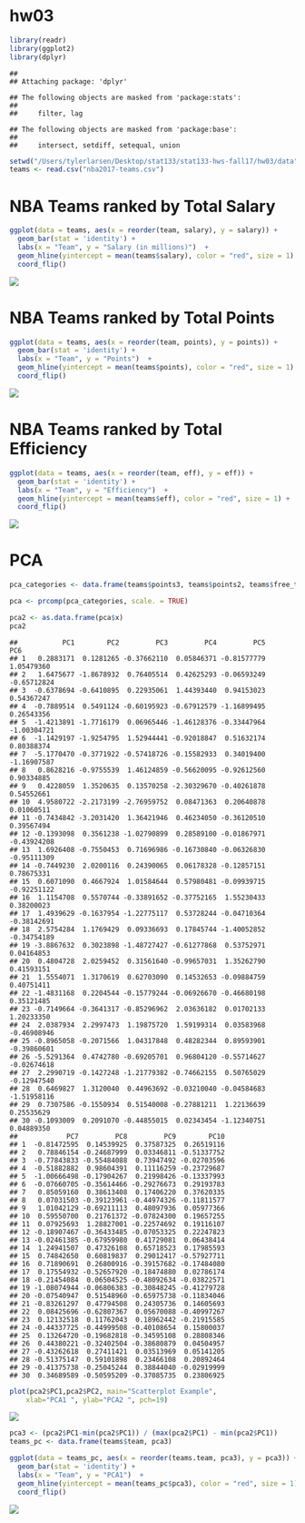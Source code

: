 hw03
================

``` r
library(readr)
library(ggplot2)
library(dplyr)
```

    ## 
    ## Attaching package: 'dplyr'

    ## The following objects are masked from 'package:stats':
    ## 
    ##     filter, lag

    ## The following objects are masked from 'package:base':
    ## 
    ##     intersect, setdiff, setequal, union

``` r
setwd("/Users/tylerlarsen/Desktop/stat133/stat133-hws-fall17/hw03/data")
teams <- read.csv("nba2017-teams.csv")
```

NBA Teams ranked by Total Salary
================================

``` r
ggplot(data = teams, aes(x = reorder(team, salary), y = salary)) + 
  geom_bar(stat = 'identity') +
  labs(x = "Team", y = "Salary (in millions)")  +
  geom_hline(yintercept = mean(teams$salary), color = "red", size = 1) +
  coord_flip()
```

![](hw03-Tyler-Larsen_files/figure-markdown_github-ascii_identifiers/unnamed-chunk-2-1.png)

NBA Teams ranked by Total Points
================================

``` r
ggplot(data = teams, aes(x = reorder(team, points), y = points)) + 
  geom_bar(stat = 'identity') +
  labs(x = "Team", y = "Points")  +
  geom_hline(yintercept = mean(teams$points), color = "red", size = 1) +
  coord_flip()
```

![](hw03-Tyler-Larsen_files/figure-markdown_github-ascii_identifiers/unnamed-chunk-3-1.png)

NBA Teams ranked by Total Efficiency
====================================

``` r
ggplot(data = teams, aes(x = reorder(team, eff), y = eff)) + 
  geom_bar(stat = 'identity') +
  labs(x = "Team", y = "Efficiency")  +
  geom_hline(yintercept = mean(teams$eff), color = "red", size = 1) +
  coord_flip()
```

![](hw03-Tyler-Larsen_files/figure-markdown_github-ascii_identifiers/unnamed-chunk-4-1.png)

PCA
===

``` r
pca_categories <- data.frame(teams$points3, teams$points2, teams$free_throws, teams$off_rebounds, teams$def_rebounds, teams$assists, teams$steals, teams$blocks, teams$turnovers, teams$fouls)

pca <- prcomp(pca_categories, scale. = TRUE)

pca2 <- as.data.frame(pca$x)
pca2
```

    ##           PC1        PC2         PC3         PC4         PC5         PC6
    ## 1   0.2883171  0.1281265 -0.37662110  0.05846371 -0.81577779  1.05479360
    ## 2   1.6475677 -1.8678932  0.76405514  0.42625293 -0.06593249 -0.65712824
    ## 3  -0.6378694 -0.6410895  0.22935061  1.44393440  0.94153023  0.54367247
    ## 4  -0.7889514  0.5491124 -0.60195923 -0.67912579 -1.16899495  0.26543356
    ## 5  -1.4213891 -1.7716179  0.06965446 -1.46128376 -0.33447964 -1.00304721
    ## 6  -1.1429197 -1.9254795  1.52944441 -0.92018847  0.51632174  0.80388374
    ## 7  -5.1770470 -0.3771922 -0.57418726 -0.15582933  0.34019400 -1.16907587
    ## 8   0.8628216 -0.9755539  1.46124859 -0.56620095 -0.92612560  0.90334885
    ## 9   0.4228059  1.3520635  0.13570258 -2.30329670 -0.40261878  0.54552661
    ## 10  4.9580722 -2.2173199 -2.76959752  0.08471363  0.20640878  0.01060511
    ## 11 -0.7434842 -3.2031420  1.36421946  0.46234050 -0.36120510  0.39567494
    ## 12 -0.1393098  0.3561238 -1.02790899  0.28589100 -0.01867971 -0.43924208
    ## 13  1.6926408 -0.7550453  0.71696986 -0.16730840 -0.06326830 -0.95111309
    ## 14 -0.7449230  2.0200116  0.24390065  0.06178328 -0.12857151  0.78675331
    ## 15  0.6071090  0.4667924  1.01584644  0.57980481 -0.09939715 -0.92251122
    ## 16  1.1154708  0.5570744 -0.33891652 -0.37752165  1.55230433  0.38200023
    ## 17  1.4939629 -0.1637954 -1.22775117  0.53728244 -0.04710364 -0.38142691
    ## 18  2.5754284  1.1769429  0.09336693  0.17845744 -1.40052852 -0.34754189
    ## 19 -3.8867632  0.3023898 -1.48727427 -0.61277868  0.53752971  0.04164853
    ## 20  0.4804728  2.0259452  0.31561640 -0.99657031  1.35262790  0.41593151
    ## 21  1.5554071  1.3170619  0.62703090  0.14532653 -0.09884759  0.40751411
    ## 22 -1.4831168  0.2204544 -0.15779244 -0.06926670 -0.46680198  0.35121485
    ## 23 -0.7149664 -0.3641317 -0.85296962  2.03636182  0.01702133  1.20233350
    ## 24  2.0387934  2.2997473  1.19875720  1.59199314  0.03583968 -0.46908946
    ## 25 -0.8965058 -0.2071566  1.04317848  0.48282344  0.89593901 -0.39860601
    ## 26 -5.5291364  0.4742780 -0.69205701  0.96804120 -0.55714627 -0.02674618
    ## 27  2.2990719 -0.1427248 -1.21779382 -0.74662155  0.50765029 -0.12947540
    ## 28  0.6469827  1.3120040  0.44963692 -0.03210040 -0.04584683 -1.51958116
    ## 29  0.7307586 -0.1550934  0.51540008 -0.27881211  1.22136639  0.25535629
    ## 30 -0.1093009  0.2091070 -0.44855015  0.02343454 -1.12340751  0.04889350
    ##            PC7         PC8         PC9        PC10
    ## 1  -0.81472595  0.14539925  0.37587325  0.26519116
    ## 2   0.78846154 -0.24687999  0.03346811 -0.51337752
    ## 3  -0.77843833 -0.55484088  0.73947492 -0.02703596
    ## 4  -0.51882882  0.98604391  0.11116259 -0.23729687
    ## 5  -1.00666498 -0.17904267  0.21998426 -0.13337993
    ## 6  -0.07660705 -0.35614466 -0.29276673  0.29193783
    ## 7   0.85059160  0.38613408  0.17406220  0.37620335
    ## 8   0.07031503 -0.39123961 -0.44974326 -0.11811577
    ## 9   1.01042129 -0.69211113  0.48097936  0.05977366
    ## 10  0.59550700  0.21761372 -0.07824300  0.19657255
    ## 11  0.07925693  1.28827001 -0.22574692  0.19116107
    ## 12 -0.18907467 -0.36433485 -0.07053325  0.22247823
    ## 13 -0.02461385 -0.67959980  0.41729081  0.06438414
    ## 14  1.24941507  0.47326108  0.65718523  0.17985593
    ## 15  0.74842650  0.60819837  0.29012417 -0.57927711
    ## 16  0.71890691  0.26800916 -0.39157682 -0.17484080
    ## 17  0.17554932 -0.52657920 -0.18474880  0.02786174
    ## 18 -0.21454084  0.06504525 -0.48092634 -0.03822571
    ## 19 -1.08074944 -0.06806383 -0.30848245 -0.41279728
    ## 20 -0.07540947  0.51548960 -0.65975738 -0.11834046
    ## 21 -0.83261297  0.47794508  0.24305736  0.14605693
    ## 22  0.08425696 -0.62807367  0.05670088 -0.40997267
    ## 23  0.12132518  0.11762043  0.18962442 -0.21915585
    ## 24 -0.44337725 -0.44999508 -0.40108654  0.15800037
    ## 25  0.13264720 -0.19682818 -0.34595108  0.28808346
    ## 26  0.44380221 -0.32402504 -0.38680879  0.04504957
    ## 27 -0.43262618  0.27411421  0.03513969  0.05141205
    ## 28 -0.51375147  0.59101898  0.23466108  0.20892464
    ## 29 -0.41375738 -0.25045244  0.38844040 -0.02919999
    ## 30  0.34689589 -0.50595209 -0.37085735  0.23806925

``` r
plot(pca2$PC1,pca2$PC2, main="Scatterplot Example", 
    xlab="PCA1 ", ylab="PCA2 ", pch=19)
```

![](hw03-Tyler-Larsen_files/figure-markdown_github-ascii_identifiers/unnamed-chunk-5-1.png)

``` r
pca3 <- (pca2$PC1-min(pca2$PC1)) / (max(pca2$PC1) - min(pca2$PC1))
teams_pc <- data.frame(teams$team, pca3)

ggplot(data = teams_pc, aes(x = reorder(teams.team, pca3), y = pca3)) + 
  geom_bar(stat = 'identity') +
  labs(x = "Team", y = "PCA1")  +
  geom_hline(yintercept = mean(teams_pc$pca3), color = "red", size = 1) +
  coord_flip()
```

![](hw03-Tyler-Larsen_files/figure-markdown_github-ascii_identifiers/unnamed-chunk-5-2.png)
